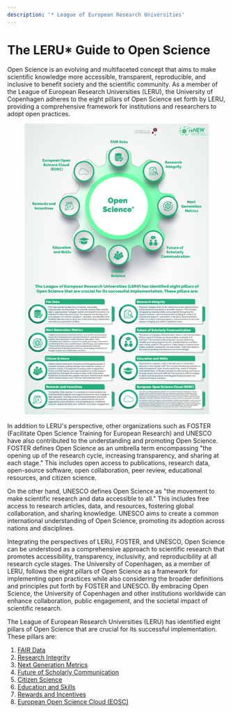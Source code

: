 ```yaml
---
description: '* League of European Research Universities'
---
```


# The LERU\* Guide to Open Science

Open Science is an evolving and multifaceted concept that aims to make scientific knowledge more accessible, transparent, reproducible, and inclusive to benefit society and the scientific community. As a member of the League of European Research Universities (LERU), the University of Copenhagen adheres to the eight pillars of Open Science set forth by LERU, providing a comprehensive framework for institutions and researchers to adopt open practices.

<div data-full-width="true">

<figure><img src="../../../.gitbook/assets/Updated-01.jpg" alt=""><figcaption></figcaption></figure>

</div>

In addition to LERU's perspective, other organizations such as FOSTER (Facilitate Open Science Training for European Research) and UNESCO have also contributed to the understanding and promoting Open Science. FOSTER defines Open Science as an umbrella term encompassing "the opening up of the research cycle, increasing transparency, and sharing at each stage." This includes open access to publications, research data, open-source software, open collaboration, peer review, educational resources, and citizen science.

On the other hand, UNESCO defines Open Science as "the movement to make scientific research and data accessible to all." This includes free access to research articles, data, and resources, fostering global collaboration, and sharing knowledge. UNESCO aims to create a common international understanding of Open Science, promoting its adoption across nations and disciplines.

Integrating the perspectives of LERU, FOSTER, and UNESCO, Open Science can be understood as a comprehensive approach to scientific research that promotes accessibility, transparency, inclusivity, and reproducibility at all research cycle stages. The University of Copenhagen, as a member of LERU, follows the eight pillars of Open Science as a framework for implementing open practices while also considering the broader definitions and principles put forth by FOSTER and UNESCO. By embracing Open Science, the University of Copenhagen and other institutions worldwide can enhance collaboration, public engagement, and the societal impact of scientific research.

The League of European Research Universities (LERU) has identified eight pillars of Open Science that are crucial for its successful implementation. These pillars are:

1. [FAIR Data](fair-data.md)
2. [Research Integrity](research-integrity.md)
3. [Next Generation Metrics](next-generation-metrics.md)
4. [Future of Scholarly Communication](future-of-scholarly-communication.md)
5. [Citizen Science](citizen-science.md)
6. [Education and Skills](education-and-skills.md)
7. [Rewards and Incentives](rewards-and-incentives.md)
8. [European Open Science Cloud (EOSC)](european-open-science-cloud-eosc.md)
